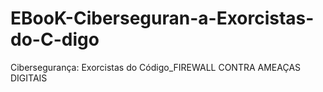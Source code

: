 # EBooK-Ciberseguran-a-Exorcistas-do-C-digo
Cibersegurança: Exorcistas do Código_FIREWALL CONTRA AMEAÇAS DIGITAIS
